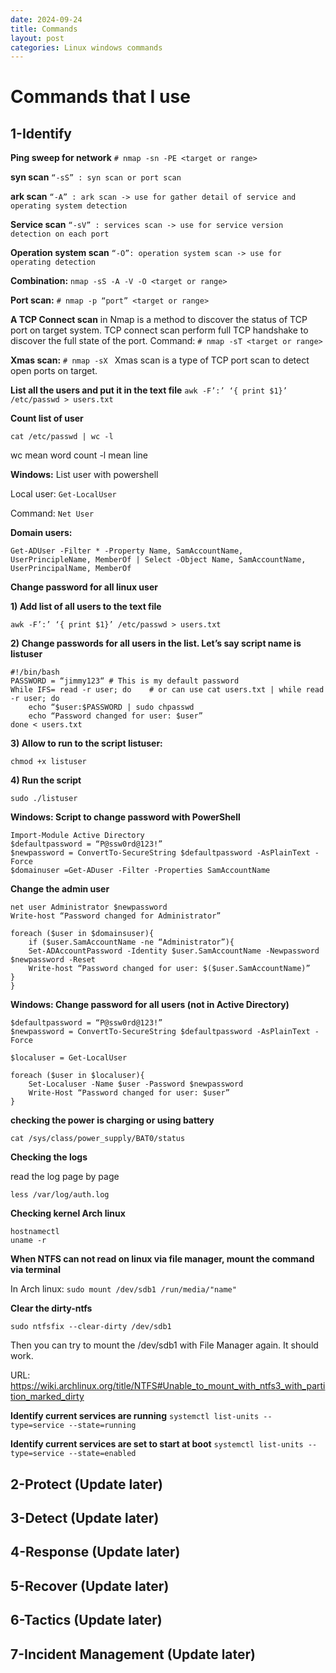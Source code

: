 ```yaml
---
date: 2024-09-24
title: Commands
layout: post
categories: Linux windows commands
---
```


# Commands that I use

## 1-Identify

**Ping sweep for network**
	```# nmap -sn -PE <target or range>```

**syn scan** 
  ```“-sS” : syn scan or port scan```
  
**ark scan**
```“-A” : ark scan -> use for gather detail of service and operating system detection```

**Service scan**
  ```“-sV” : services scan -> use for service version detection on each port```

**Operation system scan**
  ```“-O”: operation system scan -> use for operating detection```

**Combination:**
  ```nmap -sS -A -V -O <target or range>```

**Port scan:** 
  ```# nmap -p “port” <target or range>```

**A TCP Connect scan** in Nmap is a method to discover the status of TCP port on target system. TCP connect scan perform full TCP handshake to discover the full state of the port.
  Command: ```# nmap -sT <target or range>```

**Xmas scan:** ```# nmap -sX ```
  Xmas scan is a type of TCP port scan to detect open ports on target.

**List all the users and put it in the text file**
  ```awk -F’:’ ‘{ print $1}’ /etc/passwd > users.txt```

**Count list of user**
  
  ```cat /etc/passwd | wc -l```

wc mean word count 
-l mean line


**Windows:** List user with powershell

Local user: ```Get-LocalUser ```

Command: ```Net User```


**Domain users:** 

```Get-ADUser -Filter * -Property Name, SamAccountName, UserPrincipleName, MemberOf | Select -Object Name, SamAccountName, UserPrincipalName, MemberOf```

**Change password for all linux user**

**1) Add list of all users to the text file**
 
 ```awk -F’:’ ‘{ print $1}’ /etc/passwd > users.txt```
 
**2) Change passwords for all users in the list. Let’s say script name is listuser**
```
#!/bin/bash
PASSWORD = “jimmy123“ # This is my default password
While IFS= read -r user; do    # or can use cat users.txt | while read -r user; do
	echo “$user:$PASSWORD | sudo chpasswd
	echo “Password changed for user: $user”
done < users.txt
```
**3) Allow to run to the script listuser:** 

```chmod +x listuser```

**4) Run the script**  

```sudo ./listuser```


**Windows: Script to change password with PowerShell**
```
Import-Module Active Directory
$defaultpassword = “P@ssw0rd@123!”
$newpassword = ConvertTo-SecureString $defaultpassword -AsPlainText -Force
$domainuser =Get-ADuser -Filter -Properties SamAccountName 
```

**Change the admin user**
```
net user Administrator $newpassword
Write-host “Password changed for Administrator”

foreach ($user in $domainsuser){
	if ($user.SamAccountName -ne “Administrator”){
	Set-ADAccountPassword -Identity $user.SamAccountName -Newpassword $newpassword -Reset
	Write-host “Password changed for user: $($user.SamAccountName)”
}
}
```

**Windows: Change password for all users (not in Active Directory)**
```
$defaultpassword = “P@ssw0rd@123!”
$newpassword = ConvertTo-SecureString $defaultpassword -AsPlainText -Force

$localuser = Get-LocalUser

foreach ($user in $localuser){
	Set-Localuser -Name $user -Password $newpassword
	Write-Host “Password changed for user: $user”
}

```

**checking the power is charging or using battery**
```
cat /sys/class/power_supply/BAT0/status
```

**Checking the logs**

read the log page by page

```less /var/log/auth.log```

**Checking kernel Arch linux**
```
hostnamectl
uname -r
```
**When NTFS can not read on linux via file manager, mount the command via terminal**

In Arch linux: ```sudo mount /dev/sdb1 /run/media/"name"```

**Clear the dirty-ntfs**

```sudo ntfsfix --clear-dirty /dev/sdb1```

Then you can try to mount the /dev/sdb1 with File Manager again. It should work.

URL: https://wiki.archlinux.org/title/NTFS#Unable_to_mount_with_ntfs3_with_partition_marked_dirty

**Identify current services are running**
```systemctl list-units --type=service --state=running```

**Identify current services are set to start at boot**
```systemctl list-units --type=service --state=enabled```

## 2-Protect (Update later)

## 3-Detect (Update later)

## 4-Response (Update later)

## 5-Recover (Update later)

## 6-Tactics (Update later)

## 7-Incident Management (Update later)
